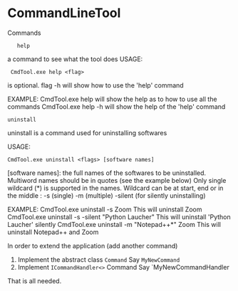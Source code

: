 # CommandLineTool

Commands
```
   help
```
a command to see what the tool does
USAGE:
```
 CmdTool.exe help <flag>
```
<flag> is optional. flag -h will show how to use the 'help' command

EXAMPLE:
CmdTool.exe help    will show the help as to how to use all the commands
CmdTool.exe help -h    will show the help of the 'help' command
     
```
uninstall
```
 
uninstall is a command used for uninstalling softwares

USAGE:
```
CmdTool.exe uninstall <flags> [software names]
```
[software names]: the full names of the softwares to be uninstalled.
                Multiword names should be in quotes (see the example below)
                 Only single wildcard (*) is supported in the names. Wildcard can be at start, end or in the middle
<flags>: -s (single) -m  (multiple) -silent (for silently uninstalling)

EXAMPLE:
CmdTool.exe uninstall -s Zoom    This will uninstall Zoom
CmdTool.exe uninstall -s -silent "Python Laucher"    This will uninstall 'Python Laucher' silently
CmdTool.exe uninstall -m "Notepad++*" Zoom    This will uninstall Notepad++ and Zoom


In order to extend the application (add another command)

1. Implement the abstract class `Command` Say `MyNewCommand`
2. Implement `ICommandHandler<>` Command Say `MyNewCommandHandler<MyNewCommand>

That is all needed.
